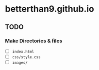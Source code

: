 # betterthan9.github.io

## TODO

### Make Directories & files

- [ ] `index.html`
- [ ] `css/style.css`
- [ ] `images/`